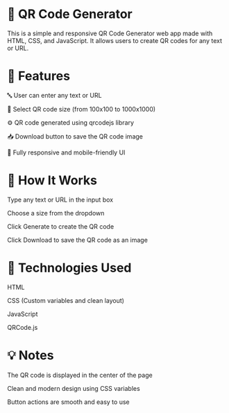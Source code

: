 # 📱 QR Code Generator
This is a simple and responsive QR Code Generator web app made with HTML, CSS, and JavaScript. It allows users to create QR codes for any text or URL.

# 🔧 Features
🔤 User can enter any text or URL

📐 Select QR code size (from 100x100 to 1000x1000)

⚙️ QR code generated using qrcodejs library

📥 Download button to save the QR code image

📱 Fully responsive and mobile-friendly UI

# 🚀 How It Works
Type any text or URL in the input box

Choose a size from the dropdown

Click Generate to create the QR code

Click Download to save the QR code as an image

# 🧰 Technologies Used
HTML

CSS (Custom variables and clean layout)

JavaScript

QRCode.js

# 💡 Notes
The QR code is displayed in the center of the page

Clean and modern design using CSS variables

Button actions are smooth and easy to use

